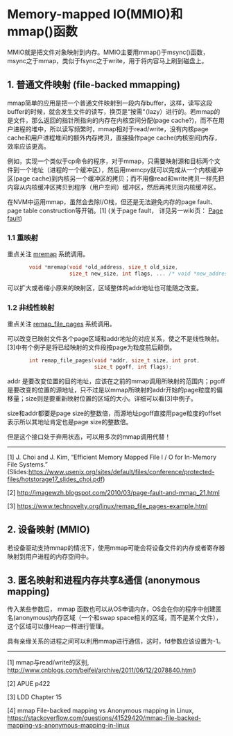 # Memory-mapped IO(MMIO)和mmap()函数

MMIO就是把文件对象映射到内存。MMIO主要用mmap()于msync()函数，msync之于mmap，类似于fsync之于write，用于将内容马上刷到磁盘上。

## 1. 普通文件映射 (file-backed mmapping)

mmap简单的应用是把一个普通文件映射到一段内存buffer，这样，读写这段buffer的时候，就会发生文件的读写，换页是“按需“（lazy）进行的。若mmap的是文件，那么返回的指针所指向的内存在内核空间分配(page cache?)，而不在用户进程的堆中，所以读写频繁时，mmap相对于read/write，没有内核page cache和用户进程堆间的额外内存拷贝，直接操作page cache(内核空间)内存，效率应该更高。

例如，实现一个类似于cp命令的程序，对于mmap，只需要映射源和目标两个文件到一个地址（进程的一个缓冲区），然后用memcpy就可以完成从一个内核缓冲区(page cache)到内核另一个缓冲区的拷贝；而不用像read和write拷贝一样先把内容从内核缓冲区拷贝到程序（用户空间）缓冲区，然后再拷贝回内核缓冲区。

在NVM中运用mmap，虽然会去除I/O栈，但还是无法避免内存的page fault、page table construction等开销。[1] (关于page fault， 详见另一wiki页： [Page fault](https://github.com/zhangjaycee/real_tech/wiki/linux_031))

### 1.1 重映射

重点关注 [mremap](http://man7.org/linux/man-pages/man2/mremap.2.html) 系统调用。

```cpp
       void *mremap(void *old_address, size_t old_size,
                    size_t new_size, int flags, ... /* void *new_address */);
```

可以扩大或者缩小原来的映射区，区域整体的addr地址也可能随之改变。

### 1.2 非线性映射

重点关注 [remap_file_pages](http://man7.org/linux/man-pages/man2/remap_file_pages.2.html) 系统调用。

可以改变已映射文件各个page区域和addr地址的对应关系，使之不是线性映射。[3]中有个例子是将已经映射的文件段按page为粒度前后颠倒。

```cpp
       int remap_file_pages(void *addr, size_t size, int prot,
                            size_t pgoff, int flags);
```

addr 是要改变位置的目的地址，应该在之前的mmap调用所映射的范围内；pgoff是要改变的位置的源地址，只不过是以mmap所映射的addr开始的page粒度的偏移量；size则是要重新映射位置的区域的大小。详细可以看[3]中例子。

size和addr都要是page size的整数倍，而源地址pgoff直接用page粒度的offset表示所以其地址肯定也是page size的整数倍。

但是这个接口处于弃用状态，可以用多次的mmap调用代替！

---

[1] J. Choi and J. Kim, “Efficient Memory Mapped File I / O for In-Memory File Systems.” (Slides:https://www.usenix.org/sites/default/files/conference/protected-files/hotstorage17_slides_choi.pdf)

[2] http://imagewzh.blogspot.com/2010/03/page-fault-and-mmap_21.html

[3] https://www.technovelty.org/linux/remap_file_pages-example.html

## 2. 设备映射 (MMIO)

若设备驱动支持mmap的情况下，使用mmap可能会将设备文件的内存或者寄存器映射到用户进程的内存空间中。

## 3. 匿名映射和进程内存共享&通信 (anonymous mapping)

传入某些参数后， mmap 函数也可以从OS申请内存，OS会在你的程序中创建匿名(anonymous)内存区域（一个和swap space相关的区域，而不是某个文件），这个区域可以像Heap一样进行管理。

具有亲缘关系的进程之间可以利用mmap进行通信，这时，fd参数应该设置为-1。

---

[1] mmap与read/write的区别, http://www.cnblogs.com/beifei/archive/2011/06/12/2078840.html)

[2] APUE p422

[3] LDD Chapter 15

[4] mmap File-backed mapping vs Anonymous mapping in Linux, https://stackoverflow.com/questions/41529420/mmap-file-backed-mapping-vs-anonymous-mapping-in-linux